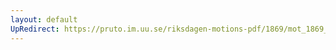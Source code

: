 ```yaml
---
layout: default
UpRedirect: https://pruto.im.uu.se/riksdagen-motions-pdf/1869/mot_1869__fk__15/mot_1869__fk__15-003.pdf
---
```

